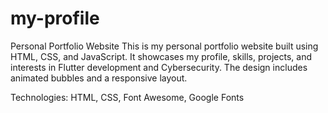 # my-profile
Personal Portfolio Website
This is my personal portfolio website built using HTML, CSS, and JavaScript. It showcases my profile, skills, projects, and interests in Flutter development and Cybersecurity. The design includes animated bubbles and a responsive layout.

Technologies: HTML, CSS, Font Awesome, Google Fonts
